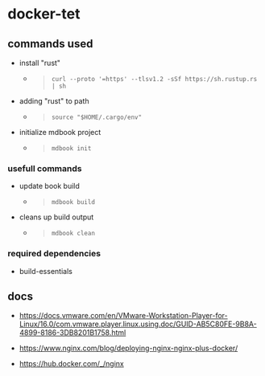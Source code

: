 # docker-tet

## commands used

- install "rust"
  - >`curl --proto '=https' --tlsv1.2 -sSf https://sh.rustup.rs | sh`
- adding "rust" to path
  - >`source "$HOME/.cargo/env"`
- initialize mdbook project
  - >`mdbook init`

### usefull commands

- update book build
  - >`mdbook build`
- cleans up build output
  - >`mdbook clean`

### required dependencies

- build-essentials

## docs

- <https://docs.vmware.com/en/VMware-Workstation-Player-for-Linux/16.0/com.vmware.player.linux.using.doc/GUID-AB5C80FE-9B8A-4899-8186-3DB8201B1758.html>

- <https://www.nginx.com/blog/deploying-nginx-nginx-plus-docker/>

- <https://hub.docker.com/_/nginx>

